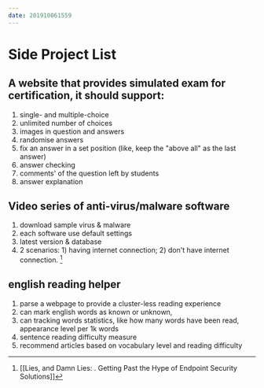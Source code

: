 ```yaml
---
date: 201910061559
---
```

# Side Project List


## A website that provides simulated exam for certification, it should support:
1. single- and multiple-choice
2. unlimited number of choices
3. images in question and answers
4. randomise answers
5. fix an answer in a set position (like, keep the "above all" as the last answer)
6. answer checking
7. comments' of the question left by students
8. answer explanation

## Video series of anti-virus/malware software
1. download sample virus & malware
2. each software use default settings
3. latest version & database
4. 2 scenarios: 1) having internet connection; 2) don't have internet connection. [^674E084C7E69]

## english reading helper
1. parse a webpage to provide a cluster-less reading experience
2. can mark english words as known or unknown,
3. can tracking words statistics, like how many words have been read, appearance level per 1k words
4. sentence reading difficulty measure
5. recommend articles based on vocabulary level and reading difficulty


[^674E084C7E69]: [[Lies, and Damn Lies: . Getting Past the Hype of Endpoint Security Solutions]]